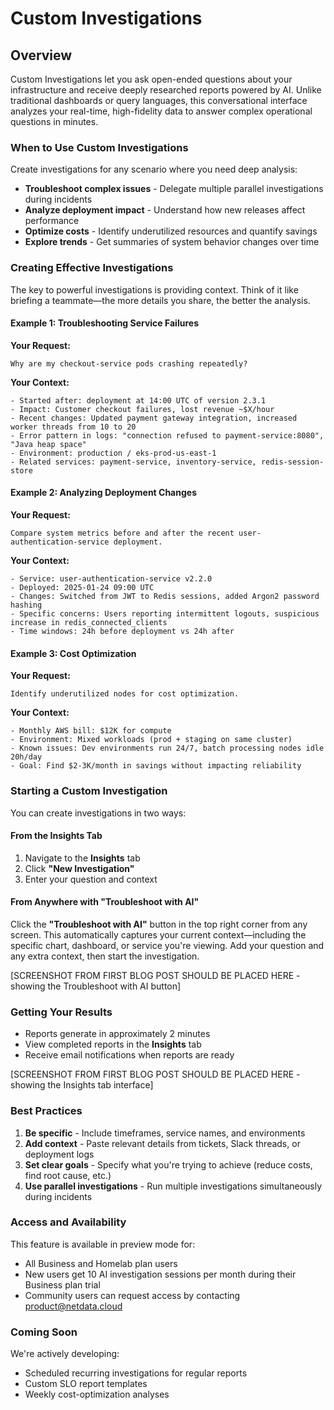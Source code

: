 # Custom Investigations

## Overview

Custom Investigations let you ask open-ended questions about your infrastructure and receive deeply researched reports powered by AI. Unlike traditional dashboards or query languages, this conversational interface analyzes your real-time, high-fidelity data to answer complex operational questions in minutes.

### When to Use Custom Investigations

Create investigations for any scenario where you need deep analysis:

- **Troubleshoot complex issues** - Delegate multiple parallel investigations during incidents
- **Analyze deployment impact** - Understand how new releases affect performance
- **Optimize costs** - Identify underutilized resources and quantify savings
- **Explore trends** - Get summaries of system behavior changes over time

### Creating Effective Investigations

The key to powerful investigations is providing context. Think of it like briefing a teammate—the more details you share, the better the analysis.

#### Example 1: Troubleshooting Service Failures

**Your Request:**
```
Why are my checkout-service pods crashing repeatedly?
```

**Your Context:**
```
- Started after: deployment at 14:00 UTC of version 2.3.1
- Impact: Customer checkout failures, lost revenue ~$X/hour
- Recent changes: Updated payment gateway integration, increased worker threads from 10 to 20
- Error pattern in logs: "connection refused to payment-service:8080", "Java heap space"
- Environment: production / eks-prod-us-east-1
- Related services: payment-service, inventory-service, redis-session-store
```

#### Example 2: Analyzing Deployment Changes

**Your Request:**
```
Compare system metrics before and after the recent user-authentication-service deployment.
```

**Your Context:**
```
- Service: user-authentication-service v2.2.0
- Deployed: 2025-01-24 09:00 UTC
- Changes: Switched from JWT to Redis sessions, added Argon2 password hashing
- Specific concerns: Users reporting intermittent logouts, suspicious increase in redis_connected_clients
- Time windows: 24h before deployment vs 24h after
```

#### Example 3: Cost Optimization

**Your Request:**
```
Identify underutilized nodes for cost optimization.
```

**Your Context:**
```
- Monthly AWS bill: $12K for compute
- Environment: Mixed workloads (prod + staging on same cluster)
- Known issues: Dev environments run 24/7, batch processing nodes idle 20h/day
- Goal: Find $2-3K/month in savings without impacting reliability
```

### Starting a Custom Investigation

You can create investigations in two ways:

#### From the Insights Tab
1. Navigate to the **Insights** tab
2. Click **"New Investigation"**
3. Enter your question and context

#### From Anywhere with "Troubleshoot with AI"
Click the **"Troubleshoot with AI"** button in the top right corner from any screen. This automatically captures your current context—including the specific chart, dashboard, or service you're viewing. Add your question and any extra context, then start the investigation.

[SCREENSHOT FROM FIRST BLOG POST SHOULD BE PLACED HERE - showing the Troubleshoot with AI button]

### Getting Your Results

- Reports generate in approximately 2 minutes
- View completed reports in the **Insights** tab
- Receive email notifications when reports are ready

[SCREENSHOT FROM FIRST BLOG POST SHOULD BE PLACED HERE - showing the Insights tab interface]

### Best Practices

1. **Be specific** - Include timeframes, service names, and environments
2. **Add context** - Paste relevant details from tickets, Slack threads, or deployment logs
3. **Set clear goals** - Specify what you're trying to achieve (reduce costs, find root cause, etc.)
4. **Use parallel investigations** - Run multiple investigations simultaneously during incidents

### Access and Availability

This feature is available in preview mode for:
- All Business and Homelab plan users
- New users get 10 AI investigation sessions per month during their Business plan trial
- Community users can request access by contacting product@netdata.cloud

### Coming Soon

We're actively developing:
- Scheduled recurring investigations for regular reports
- Custom SLO report templates
- Weekly cost-optimization analyses
